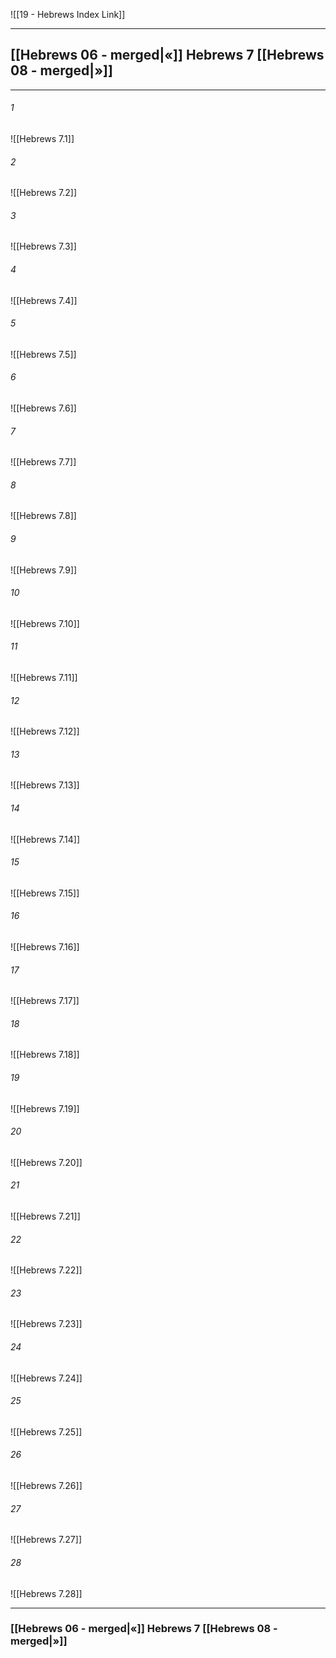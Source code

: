 ![[19 - Hebrews Index Link]]

---
##  [[Hebrews 06 - merged|«]] Hebrews 7 [[Hebrews 08 - merged|»]]

---

###### 1
![[Hebrews 7.1]] 

###### 2
![[Hebrews 7.2]] 

###### 3
![[Hebrews 7.3]] 

###### 4
![[Hebrews 7.4]]

###### 5 
![[Hebrews 7.5]] 

###### 6
![[Hebrews 7.6]] 

###### 7
![[Hebrews 7.7]] 

###### 8
![[Hebrews 7.8]] 

###### 9
![[Hebrews 7.9]] 

###### 10
![[Hebrews 7.10]] 

###### 11
![[Hebrews 7.11]] 

###### 12
![[Hebrews 7.12]]

###### 13
![[Hebrews 7.13]] 

###### 14
![[Hebrews 7.14]] 

###### 15
![[Hebrews 7.15]]

###### 16
![[Hebrews 7.16]] 

###### 17
![[Hebrews 7.17]]

###### 18
![[Hebrews 7.18]] 

###### 19
![[Hebrews 7.19]] 

###### 20
![[Hebrews 7.20]]

###### 21
![[Hebrews 7.21]] 

###### 22
![[Hebrews 7.22]] 

###### 23
![[Hebrews 7.23]]

###### 24
![[Hebrews 7.24]] 

###### 25
![[Hebrews 7.25]]

###### 26
![[Hebrews 7.26]] 

###### 27
![[Hebrews 7.27]] 

###### 28
![[Hebrews 7.28]]


---
###  [[Hebrews 06 - merged|«]] Hebrews 7 [[Hebrews 08 - merged|»]]